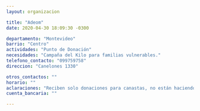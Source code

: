 ```yaml
---
layout: organizacion

title: "Adeom"
date: 2020-04-30 18:09:30 -0300

departamento: "Montevideo"
barrio: "Centro"
actividades: "Punto de Donación"
necesidades: "Campaña del Kilo para familias vulnerables."
telefono_contacto: "099759758"
direccion: "Canelones 1330"

otros_contactos: ""
horario: ""
aclaraciones: "Reciben solo donaciones para canastas, no están haciendo ollas"
cuenta_bancaria: ""

---
```

